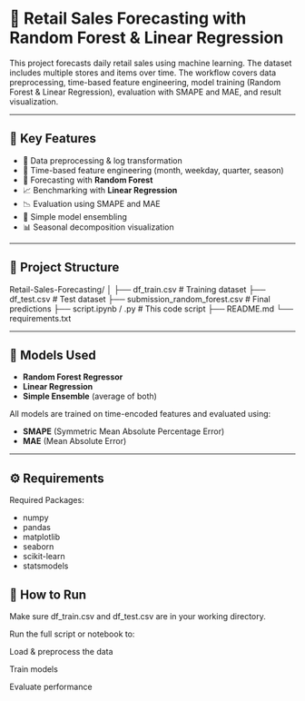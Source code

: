 # 🛒 Retail Sales Forecasting with Random Forest & Linear Regression

This project forecasts daily retail sales using machine learning. The dataset includes multiple stores and items over time. The workflow covers data preprocessing, time-based feature engineering, model training (Random Forest & Linear Regression), evaluation with SMAPE and MAE, and result visualization.

---

## 📌 Key Features

- 🧼 Data preprocessing & log transformation
- 📆 Time-based feature engineering (month, weekday, quarter, season)
- 🌲 Forecasting with **Random Forest**
- 📈 Benchmarking with **Linear Regression**
- 📉 Evaluation using SMAPE and MAE
- 🔁 Simple model ensembling
- 📊 Seasonal decomposition visualization

---

## 📁 Project Structure

Retail-Sales-Forecasting/ │ ├── df_train.csv # Training dataset ├── df_test.csv # Test dataset ├── submission_random_forest.csv # Final predictions ├── script.ipynb / .py # This code script ├── README.md └── requirements.txt

---

## 🧪 Models Used

- **Random Forest Regressor**  
- **Linear Regression**  
- **Simple Ensemble** (average of both)

All models are trained on time-encoded features and evaluated using:
- **SMAPE** (Symmetric Mean Absolute Percentage Error)
- **MAE** (Mean Absolute Error)

---

## ⚙️ Requirements

Required Packages:
- numpy
- pandas
- matplotlib
- seaborn
- scikit-learn
- statsmodels

## 🚀 How to Run
Make sure df_train.csv and df_test.csv are in your working directory.

Run the full script or notebook to:

Load & preprocess the data

Train models

Evaluate performance


